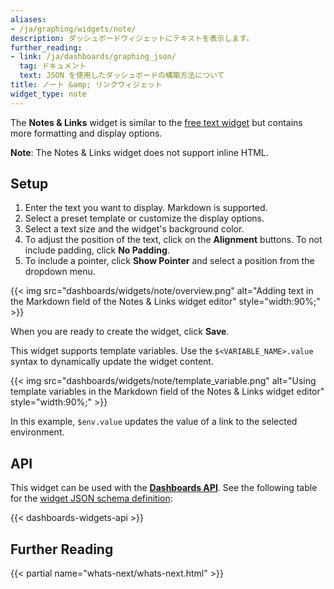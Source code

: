 ```yaml
---
aliases:
- /ja/graphing/widgets/note/
description: ダッシュボードウィジェットにテキストを表示します。
further_reading:
- link: /ja/dashboards/graphing_json/
  tag: ドキュメント
  text: JSON を使用したダッシュボードの構築方法について
title: ノート &amp; リンクウィジェット
widget_type: note
---
```


The **Notes & Links** widget is similar to the [free text widget][1] but contains more formatting and display options. 

**Note**: The Notes & Links widget does not support inline HTML.

## Setup

1. Enter the text you want to display. Markdown is supported.
2. Select a preset template or customize the display options. 
3. Select a text size and the widget's background color.
4. To adjust the position of the text, click on the **Alignment** buttons. To not include padding, click **No Padding**.
5. To include a pointer, click **Show Pointer** and select a position from the dropdown menu.

{{< img src="dashboards/widgets/note/overview.png" alt="Adding text in the Markdown field of the Notes & Links widget editor" style="width:90%;" >}}

When you are ready to create the widget, click **Save**.

This widget supports template variables. Use the `$<VARIABLE_NAME>.value` syntax to dynamically update the widget content.

{{< img src="dashboards/widgets/note/template_variable.png" alt="Using template variables in the Markdown field of the Notes & Links widget editor" style="width:90%;" >}}

In this example, `$env.value` updates the value of a link to the selected environment.

## API

This widget can be used with the **[Dashboards API][2]**. See the following table for the [widget JSON schema definition][3]:


{{< dashboards-widgets-api >}}

## Further Reading

{{< partial name="whats-next/whats-next.html" >}}

[1]: /ja/dashboards/widgets/free_text/
[2]: /ja/api/latest/dashboards/
[3]: /ja/dashboards/graphing_json/widget_json/